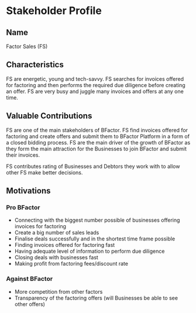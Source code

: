 # Stakeholder Profile
## Name
Factor Sales (FS)

## Characteristics
FS are energetic, young and tech-savvy. FS searches for invoices offered for factoring and then performs the required due diligence before creating an offer. FS are very busy and juggle many invoices and offers at any one time.

## Valuable Contributions
FS are one of the main stakeholders of BFactor. FS find invoices offered for factoring and create offers and submit them to BFactor Platform in a form of a closed bidding process. FS are the main driver of the growth of BFactor as they form the main attraction for the Businesses to join BFactor and submit their invoices.

FS contributes rating of Businesses and Debtors they work with to allow other FS make better decisions. 

## Motivations

### Pro BFactor
* Connecting with the biggest number possible of businesses offering invoices for factoring
* Create a big number of sales leads
* Finalise deals successfully and in the shortest time frame possible
* Finding invoices offered for factoring fast
* Having adequate level of information to perform due diligence
* Closing deals with businesses fast
* Making profit from factoring fees/discount rate

### Against BFactor
* More competition from other factors
* Transparency of the factoring offers (will Businesses be able to see other offers)
